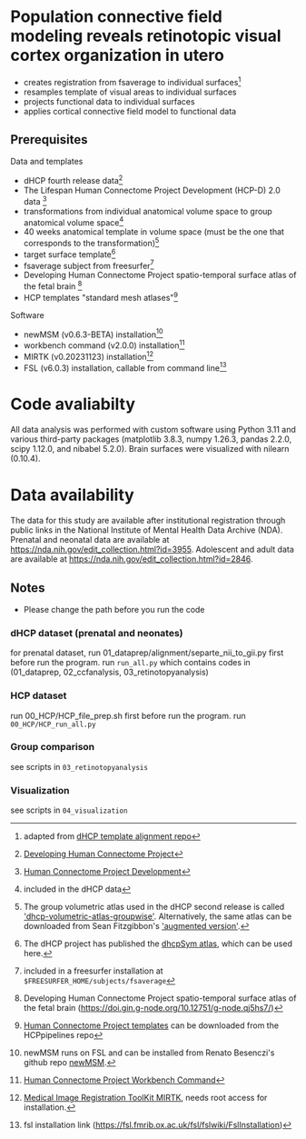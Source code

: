 # Population connective field modeling reveals retinotopic visual cortex organization in utero

- creates registration from fsaverage to individual surfaces[^13]
- resamples template of visual areas to individual surfaces
- projects functional data to individual surfaces
- applies cortical connective field model to functional data

## Prerequisites

Data and templates
- dHCP fourth release data[^1]
- The Lifespan Human Connectome Project Development (HCP-D) 2.0 data [^2]
- transformations from individual anatomical volume space to group anatomical volume space[^3]
- 40 weeks anatomical template in volume space (must be the one that corresponds to the transformation)[^4]
- target surface template[^5]
- fsaverage subject from freesurfer[^6] 
- Developing Human Connectome Project spatio-temporal surface atlas of the fetal brain [^7]
- HCP templates "standard mesh atlases"[^8]

Software
- newMSM (v0.6.3-BETA) installation[^9]
- workbench command (v2.0.0) installation[^10]
- MIRTK (v0.20231123) installation[^11]
- FSL (v6.0.3) installation, callable from command line[^12]

# Code avaliabilty
All data analysis was performed with custom software using Python 3.11 and various third-party packages (matplotlib 3.8.3, numpy 1.26.3, pandas 2.2.0, scipy 1.12.0, and nibabel  5.2.0). Brain surfaces were visualized with nilearn (0.10.4).

# Data availability
The data for this study are available after institutional registration through public links in the National Institute of Mental Health Data Archive (NDA). Prenatal and neonatal data are available at https://nda.nih.gov/edit_collection.html?id=3955. Adolescent and adult data are available at https://nda.nih.gov/edit_collection.html?id=2846.



## Notes 
- Please change the path before you run the code

### dHCP dataset (prenatal and neonates)

for prenatal dataset, run 01_dataprep/alignment/separte_nii_to_gii.py first before run the program.
run `run_all.py` which contains codes in (01_dataprep, 02_ccfanalysis, 03_retinotopyanalysis)

### HCP dataset

run 00_HCP/HCP_file_prep.sh first before run the program.
run `00_HCP/HCP_run_all.py`

### Group comparison 

see scripts in `03_retinotopyanalysis`

### Visualization

see scripts in `04_visualization`

[^1]: [Developing Human Connectome Project](https://biomedia.github.io/dHCP-release-notes/)

[^2]: [Human Connectome Project Development](https://www.humanconnectome.org/study/hcp-lifespan-development)

[^3]: included in the dHCP data

[^4]: The group volumetric atlas used in the dHCP second release is called ['dhcp-volumetric-atlas-groupwise'](https://gin.g-node.org/BioMedIA/dhcp-volumetric-atlas-groupwise). Alternatively, the same atlas can be downloaded from Sean Fitzgibbon's ['augmented version'](https://git.fmrib.ox.ac.uk/seanf/dhcp-resources/-/blob/master/docs/dhcp-augmented-volumetric-atlas.md).

[^5]: The dHCP project has published the [dhcpSym atlas](https://brain-development.org/brain-atlases/atlases-from-the-dhcp-project/cortical-surface-template/), which can be used here.

[^6]: included in a freesurfer installation at `$FREESURFER_HOME/subjects/fsaverage`

[^7]: Developing Human Connectome Project spatio-temporal surface atlas of the fetal brain (https://doi.gin.g-node.org/10.12751/g-node.qj5hs7/)

[^8]: [Human Connectome Project templates](https://github.com/Washington-University/HCPpipelines/tree/master/global/templates/standard_mesh_atlases) can be downloaded from the HCPpipelines repo

[^9]: newMSM runs on FSL and can be installed from Renato Besenczi's github repo [newMSM](https://github.com/rbesenczi/newMSM).

[^10]: [Human Connectome Project Workbench Command](https://www.humanconnectome.org/software/workbench-command) 

[^11]: [Medical Image Registration ToolKit MIRTK](http://mirtk.github.io/), needs root access for installation.

[^12]: fsl installation link (https://fsl.fmrib.ox.ac.uk/fsl/fslwiki/FslInstallation)

[^13]: adapted from [dHCP template alignment repo](https://github.com/ecr05/dHCP_template_alignment)

